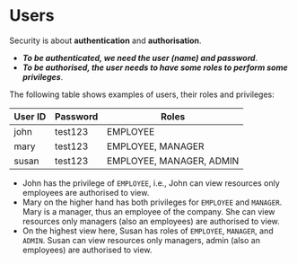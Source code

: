 # Users

Security is about **authentication** and **authorisation**.

  + ***To be authenticated, we need the user (name) and password***.
  + ***To be authorised, the user needs to have some roles to perform some privileges***.

The following table shows examples of users, their roles and privileges:

| User ID | Password | Roles                 |
|---------|---------|----------------------|
| john    | test123 | EMPLOYEE             |
| mary    | test123 | EMPLOYEE, MANAGER    |
| susan   | test123 | EMPLOYEE, MANAGER, ADMIN |

  + John has the privilege of `EMPLOYEE`, i.e., John can view resources only employees are authorised to view.
  + Mary on the higher hand has both privileges for `EMPLOYEE` and `MANAGER`. Mary is a manager, thus an employee of the company. She can view resources only managers (also an employees) are authorised to view.
  + On the highest view here, Susan has roles of `EMPLOYEE`, `MANAGER`, and `ADMIN`. Susan can view resources only managers, admin (also an employees) are authorised to view.
